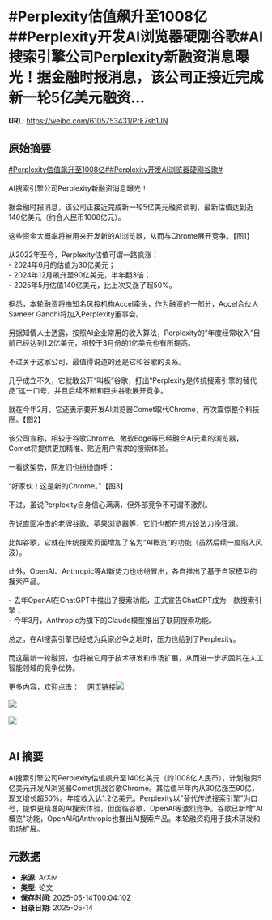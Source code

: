 # #Perplexity估值飙升至1008亿##Perplexity开发AI浏览器硬刚谷歌#AI搜索引擎公司Perplexity新融资消息曝光！据金融时报消息，该公司正接近完成新一轮5亿美元融资...

**URL**: https://weibo.com/6105753431/PrE7sb1JN

## 原始摘要

<a href="https://m.weibo.cn/search?containerid=231522type%3D1%26t%3D10%26q%3D%23Perplexity%E4%BC%B0%E5%80%BC%E9%A3%99%E5%8D%87%E8%87%B31008%E4%BA%BF%23&amp;extparam=%23Perplexity%E4%BC%B0%E5%80%BC%E9%A3%99%E5%8D%87%E8%87%B31008%E4%BA%BF%23" data-hide=""><span class="surl-text">#Perplexity估值飙升至1008亿#</span></a><a href="https://m.weibo.cn/search?containerid=231522type%3D1%26t%3D10%26q%3D%23Perplexity%E5%BC%80%E5%8F%91AI%E6%B5%8F%E8%A7%88%E5%99%A8%E7%A1%AC%E5%88%9A%E8%B0%B7%E6%AD%8C%23&amp;extparam=%23Perplexity%E5%BC%80%E5%8F%91AI%E6%B5%8F%E8%A7%88%E5%99%A8%E7%A1%AC%E5%88%9A%E8%B0%B7%E6%AD%8C%23" data-hide=""><span class="surl-text">#Perplexity开发AI浏览器硬刚谷歌#</span></a><br><br>AI搜索引擎公司Perplexity新融资消息曝光！<br><br>据金融时报消息，该公司正接近完成新一轮5亿美元融资谈判，最新估值达到近140亿美元（约合人民币1008亿元）。<br><br>这些资金大概率将被用来开发新的AI浏览器，从而与Chrome展开竞争。【图1】<br><br>从2022年至今，Perplexity估值可谓一路疯涨：<br>- 2024年6月的估值为30亿美元；<br>- 2024年12月飙升至90亿美元，半年翻3倍；<br>- 2025年5月估值140亿美元，比上次又涨了超50%。<br><br>据悉，本轮融资将由知名风投机构Accel牵头，作为融资的一部分，Accel合伙人Sameer Gandhi将加入Perplexity董事会。<br><br>另据知情人士透露，按照AI企业常用的收入算法，Perplexity的“年度经常收入”目前已经达到1.2亿美元，相较于3月份的1亿美元也有所提高。<br><br>不过关于这家公司，最值得说道的还是它和谷歌的关系。<br><br>几乎成立不久，它就敢公开“叫板”谷歌，打出“Perplexity是传统搜索引擎的替代品”这一口号，并且后续不断和巨头谷歌展开竞争。<br><br>就在今年2月，它还表示要开发AI浏览器Comet取代Chrome，再次震惊整个科技圈。【图2】<br><br>该公司宣称，相较于谷歌Chrome、微软Edge等已经融合AI元素的浏览器，Comet将提供更加精准、贴近用户需求的搜索体验。<br><br>一看这架势，网友们也纷纷直呼：<br><br>“好家伙！这是新的Chrome。”【图3】<br><br>不过，虽说Perplexity自身信心满满，但外部竞争不可谓不激烈。<br><br>先说直面冲击的老牌谷歌、苹果浏览器等，它们也都在想方设法力挽狂澜。<br><br>比如谷歌，它就在传统搜索页面增加了名为“AI概览”的功能（虽然后续一度陷入风波）。<br><br>此外，OpenAI、Anthropic等AI新势力也纷纷冒出，各自推出了基于自家模型的搜索产品。<br><br>- 去年OpenAI在ChatGPT中推出了搜索功能，正式宣告ChatGPT成为一款搜索引擎；<br>- 今年3月，Anthropic为旗下的Claude模型推出了联网搜索功能。<br><br>总之，在AI搜索引擎已经成为兵家必争之地时，压力也给到了Perplexity。<br><br>而这最新一轮融资，也将被它用于技术研发和市场扩展，从而进一步巩固其在人工智能领域的竞争优势。<br><br>更多内容，欢迎点击：<a href="https://weibo.cn/sinaurl?u=https%3A%2F%2Fmp.weixin.qq.com%2Fs%2Flcq9CKkU4_SXesBZ46jHmg" data-hide=""><span class="url-icon"><img style="width: 1rem;height: 1rem" src="https://h5.sinaimg.cn/upload/2015/09/25/3/timeline_card_small_web_default.png" referrerpolicy="no-referrer"></span><span class="surl-text">网页链接</span></a><img style="" src="https://tvax4.sinaimg.cn/large/006Fd7o3gy1i1dzgwgxakj30zk0jijv1.jpg" referrerpolicy="no-referrer"><br><br><img style="" src="https://tvax1.sinaimg.cn/large/006Fd7o3gy1i1dzgy30bdj30pa0zkgs8.jpg" referrerpolicy="no-referrer"><br><br><img style="" src="https://tvax4.sinaimg.cn/large/006Fd7o3gy1i1dzgzxijij30wk06twgt.jpg" referrerpolicy="no-referrer"><br><br>

## AI 摘要

AI搜索引擎公司Perplexity估值飙升至140亿美元（约1008亿人民币），计划融资5亿美元开发AI浏览器Comet挑战谷歌Chrome。其估值半年内从30亿涨至90亿，现又增长超50%。年度收入达1.2亿美元。Perplexity以"替代传统搜索引擎"为口号，提供更精准的AI搜索体验，但面临谷歌、OpenAI等激烈竞争。谷歌已新增"AI概览"功能，OpenAI和Anthropic也推出AI搜索产品。本轮融资将用于技术研发和市场扩展。

## 元数据

- **来源**: ArXiv
- **类型**: 论文
- **保存时间**: 2025-05-14T00:04:10Z
- **目录日期**: 2025-05-14
